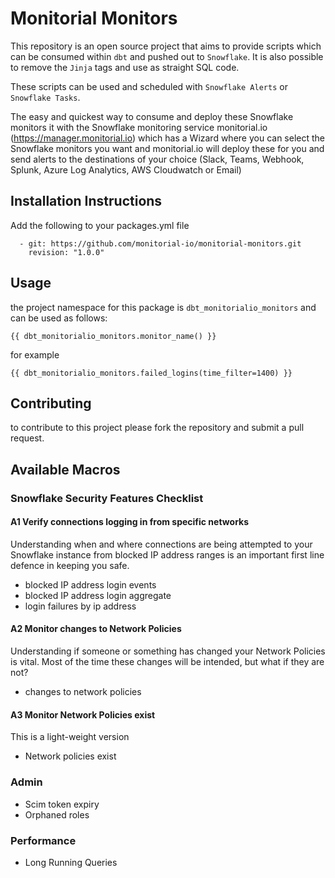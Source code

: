 # Monitorial Monitors

This repository is an open source project that aims to provide scripts which can be consumed within `dbt` and pushed out to `Snowflake`.  It is also possible to remove the `Jinja` tags and use as straight SQL code.
 
These scripts can be used and scheduled with `Snowflake Alerts` or `Snowflake Tasks`.

The easy and quickest way to consume and deploy these Snowflake monitors it with the Snowflake monitoring service monitorial.io (https://manager.monitorial.io) which has a Wizard where you can select the Snowflake monitors you want and monitorial.io will deploy these for you and send alerts to the destinations of your choice (Slack, Teams, Webhook, Splunk, Azure Log Analytics, AWS Cloudwatch or Email)


## Installation Instructions
Add the following to your packages.yml file
```
  - git: https://github.com/monitorial-io/monitorial-monitors.git
    revision: "1.0.0"
```

## Usage
the project namespace for this package is `dbt_monitorialio_monitors` and can be used as follows:

```
{{ dbt_monitorialio_monitors.monitor_name() }}
```
for example
```
{{ dbt_monitorialio_monitors.failed_logins(time_filter=1400) }}
```

## Contributing
to contribute to this project please fork the repository and submit a pull request.

## Available Macros

### Snowflake Security Features Checklist
#### A1 Verify connections logging in from specific networks
Understanding when and where connections are being attempted to your Snowflake instance from blocked IP address ranges is an important first line defence in keeping you safe.

* blocked IP address login events
* blocked IP address login aggregate
* login failures by ip address

#### A2 Monitor changes to Network Policies
Understanding if someone or something has changed your Network Policies is vital.
Most of the time these changes will be intended, but what if they are not?
* changes to network policies

#### A3 Monitor Network Policies exist
This is a light-weight version 
* Network policies exist

### Admin
* Scim token expiry
* Orphaned roles

### Performance
* Long Running Queries

